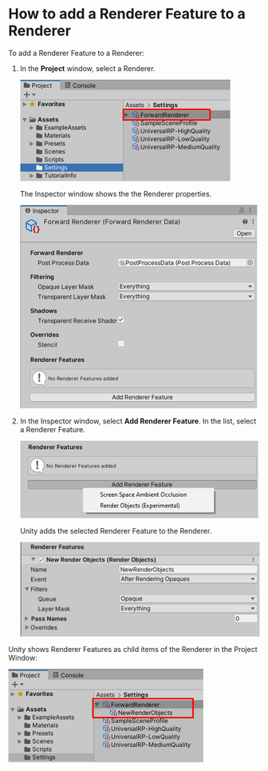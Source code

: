 # How to add a Renderer Feature to a Renderer

To add a Renderer Feature to a Renderer:

1. In the __Project__ window, select a Renderer.

    ![Select a Renderer.](Images/post-proc/ssao/ssao-select-renderer.png)

    The Inspector window shows the the Renderer properties.

    ![Inspector window shows the Renderer properties.](Images\post-proc\ssao\ssao-inspector-no-rend-features.png)

2. In the Inspector window, select __Add Renderer Feature__. In the list, select a Renderer Feature.

    ![Select __Add Renderer Feature__, then select a Renderer Feature.](Images/urp-assets/urp-select-renderer-feature.png)

    Unity adds the selected Renderer Feature to the Renderer.

    ![New Renderer Feature added.](Images/urp-assets/urp-renderer-feature-render-objects.png)

Unity shows Renderer Features as child items of the Renderer in the Project Window:

![Renderer Feature as child item of the Renderer in the Project Window](Images/urp-assets/urp-renderer-feature-in-project-window.png)
